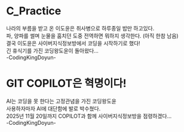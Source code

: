 # C_Practice

나라의 부름을 받고 온 이도윤은 취사병으로 하루종일 밥만 하고있다.<br/>
파, 양파를 썰며 눈물을 훔치던 도중 전역하면 뭐하지 생각한다. (아직 한참 남음)<br/>
결국 이도윤은 사이버지식정보방에서 코딩을 시작하기로 했다!<br/>
긴 휴식기를 가진 코딩왕도윤이 돌아왔다...<br/>
-CodingKingDoyun-

# GIT COPILOT은 혁명이다!

AI는 코딩을 못 한다는 고정관념을 가진 코딩왕도윤<br/>
사용하자마자 AI에 대단함에 발로 박수쳤다.<br/>
2025년 11월 20일까지 COPILOT과 함께 사이버지식정보방을 점령하겠다...<br/>
-CodingKingDoyun-
